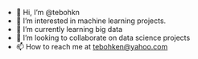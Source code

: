 - 👋 Hi, I’m @tebohkn
- 👀 I’m interested in machine learning projects.
- 🌱 I’m currently learning big data
- 💞️ I’m looking to collaborate on data science projects
- 📫 How to reach me at tebohken@yahoo.com

<!---
tebohkn/tebohkn is a ✨ special ✨ repository because its `README.md` (this file) appears on your GitHub profile.
You can click the Preview link to take a look at your changes.
--->
